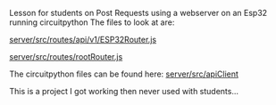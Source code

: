 Lesson for students on Post Requests using a webserver on an Esp32 running circuitpython
The files to look at are:

[server/src/routes/api/v1/ESP32Router.js](server/src/routes/api/v1/ESP32Router.js)

[server/src/routes/rootRouter.js](server/src/routes/rootRouter.js)

The circuitpython files can be found here:
[server/src/apiClient](server/src/apiClient)

This is a project I got working then never used with students...
